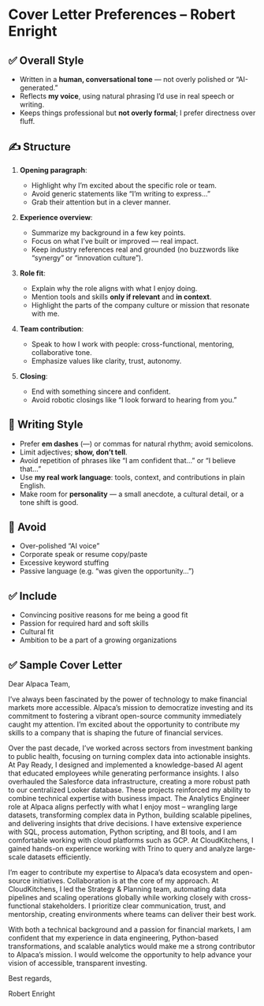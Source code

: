 # Cover Letter Preferences – Robert Enright

## ✅ Overall Style
- Written in a **human, conversational tone** — not overly polished or “AI-generated.”
- Reflects **my voice**, using natural phrasing I’d use in real speech or writing.
- Keeps things professional but **not overly formal**; I prefer directness over fluff.

## ✍️ Structure
1. **Opening paragraph**:  
   - Highlight why I’m excited about the specific role or team.  
   - Avoid generic statements like “I’m writing to express…”
   - Grab their attention but in a clever manner.

2. **Experience overview**:  
   - Summarize my background in a few key points.  
   - Focus on what I’ve built or improved — real impact.  
   - Keep industry references real and grounded (no buzzwords like “synergy” or “innovation culture”).

3. **Role fit**:  
   - Explain why the role aligns with what I enjoy doing.  
   - Mention tools and skills **only if relevant** and **in context**.  
   - Highlight the parts of the company culture or mission that resonate with me.

4. **Team contribution**:  
   - Speak to how I work with people: cross-functional, mentoring, collaborative tone.
   - Emphasize values like clarity, trust, autonomy.

5. **Closing**:  
   - End with something sincere and confident.  
   - Avoid robotic closings like “I look forward to hearing from you.”

## 🧠 Writing Style
- Prefer **em dashes** (—) or commas for natural rhythm; avoid semicolons.
- Limit adjectives; **show, don’t tell**.
- Avoid repetition of phrases like “I am confident that…” or “I believe that…”
- Use **my real work language**: tools, context, and contributions in plain English.
- Make room for **personality** — a small anecdote, a cultural detail, or a tone shift is good.

## 🚫 Avoid
- Over-polished “AI voice”
- Corporate speak or resume copy/paste
- Excessive keyword stuffing
- Passive language (e.g. “was given the opportunity…”)

## ✅ Include
- Convincing positive reasons for me being a good fit
- Passion for required hard and soft skills
- Cultural fit
- Ambition to be a part of a growing organizations

## ✅ Sample Cover Letter
Dear Alpaca Team,

I’ve always been fascinated by the power of technology to make financial markets more accessible. Alpaca’s mission to democratize investing and its commitment to fostering a vibrant open-source community immediately caught my attention. I’m excited about the opportunity to contribute my skills to a company that is shaping the future of financial services.

Over the past decade, I’ve worked across sectors from investment banking to public health, focusing on turning complex data into actionable insights. At Pay Ready, I designed and implemented a knowledge-based AI agent that educated employees while generating performance insights. I also overhauled the Salesforce data infrastructure, creating a more robust path to our centralized Looker database. These projects reinforced my ability to combine technical expertise with business impact.
The Analytics Engineer role at Alpaca aligns perfectly with what I enjoy most – wrangling large datasets, transforming complex data in Python, building scalable pipelines, and delivering insights that drive decisions. I have extensive experience with SQL, process automation, Python scripting, and BI tools, and I am comfortable working with cloud platforms such as GCP. At CloudKitchens, I gained hands-on experience working with Trino to query and analyze large-scale datasets efficiently. 

I’m eager to contribute my expertise to Alpaca’s data ecosystem and open-source initiatives.
Collaboration is at the core of my approach. At CloudKitchens, I led the Strategy & Planning team, automating data pipelines and scaling operations globally while working closely with cross-functional stakeholders. I prioritize clear communication, trust, and mentorship, creating environments where teams can deliver their best work.

With both a technical background and a passion for financial markets, I am confident that my experience in data engineering, Python-based transformations, and scalable analytics would make me a strong contributor to Alpaca’s mission. I would welcome the opportunity to help advance your vision of accessible, transparent investing.

Best regards,

Robert Enright


